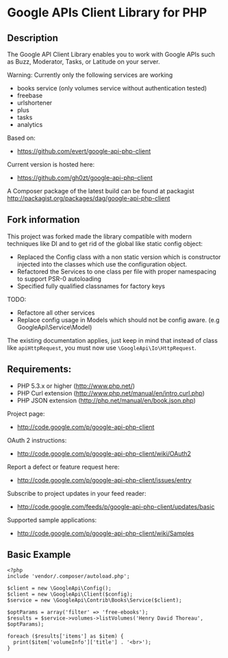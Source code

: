 Google APIs Client Library for PHP
=====================================

## Description
The Google API Client Library enables you to work with Google APIs such as Buzz, Moderator, Tasks, or Latitude on your server.

Warning: Currently only the following services are working
* books service (only volumes service without authentication tested)
* freebase
* urlshortener
* plus
* tasks
* analytics

Based on:
* https://github.com/evert/google-api-php-client

Current version is hosted here:
* https://github.com/gh0zt/google-api-php-client

A Composer package of the latest build can be found at packagist
http://packagist.org/packages/dag/google-api-php-client 

## Fork information

This project was forked made the library compatible with modern techniques like DI and to
get rid of the global like static config object:

* Replaced the Config class with a non static version which is constructor injected into the classes which use the configuration object.
* Refactored the Services to one class per file with proper namespacing to support PSR-0 autoloading
* Specified fully qualified classnames for factory keys 

TODO:
* Refactore all other services
* Replace config usage in Models which should not be config aware. (e.g GoogleApi\Service\Model)

The existing documentation applies, just keep in mind that instead of class
like `apiHttpRequest`, you must now use `\GoogleApi\Io\HttpRequest`.



## Requirements:

* PHP 5.3.x or higher (http://www.php.net/)
* PHP Curl extension (http://www.php.net/manual/en/intro.curl.php)
* PHP JSON extension (http://php.net/manual/en/book.json.php)

Project page:

* http://code.google.com/p/google-api-php-client

OAuth 2 instructions:

* http://code.google.com/p/google-api-php-client/wiki/OAuth2

Report a defect or feature request here:

* http://code.google.com/p/google-api-php-client/issues/entry

Subscribe to project updates in your feed reader:

* http://code.google.com/feeds/p/google-api-php-client/updates/basic

Supported sample applications:
* http://code.google.com/p/google-api-php-client/wiki/Samples

## Basic Example

```
<?php
include 'vendor/.composer/autoload.php';

$client = new \GoogleApi\Config();
$client = new \GoogleApi\Client($config);
$service = new \GoogleApi\Contrib\Books\Service($client);

$optParams = array('filter' => 'free-ebooks');
$results = $service->volumes->listVolumes('Henry David Thoreau', $optParams);

foreach ($results['items'] as $item) {
  print($item['volumeInfo']['title'] . '<br>');
}
```
